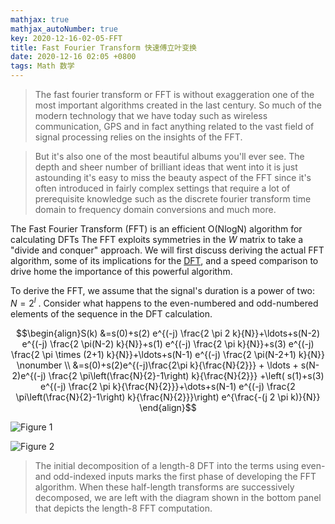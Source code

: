 ```yaml
---
mathjax: true
mathjax_autoNumber: true
key: 2020-12-16-02-05-FFT
title: Fast Fourier Transform 快速傅立叶变换
date: 2020-12-16 02:05 +0800
tags: Math 数学
---
```


> The fast fourier transform or FFT is without exaggeration one of the most important algorithms created in the last century. So much of the modern technology that we have today such as wireless communication, GPS and in fact anything related to the vast field of signal processing relies on the insights of the FFT.

> But it's also one of the most beautiful albums you'll ever see. The depth and sheer number of brilliant ideas that went into it is just astounding it's easy to miss the beauty aspect of the FFT since it's often introduced in fairly complex settings that require a lot of prerequisite knowledge such as the discrete fourier transform time domain to frequency domain conversions and much more.

The Fast Fourier Transform (FFT) is an efficient O(NlogN) algorithm for calculating DFTs The FFT exploits symmetries in the $W$ matrix to take a "divide and conquer" approach. We will first discuss deriving the actual FFT algorithm, some of its implications for the [DFT](https://cnx.org/contents/d2CEAGW5@15.4:nkErv5ik#eqn1), and a speed comparison to drive home the importance of this powerful algorithm.

To derive the FFT, we assume that the signal's duration is a power of two:  $N=2^l$ . Consider what happens to the even-numbered and odd-numbered elements of the sequence in the DFT calculation.

$$\begin{align}S(k) &=s(0)+s(2) e^{(-j) \frac{2 \pi 2 k}{N}}+\ldots+s(N-2) e^{(-j) \frac{2 \pi(N-2) k}{N}}+s(1) e^{(-j) \frac{2 \pi k}{N}}+s(3) e^{(-j) \frac{2 \pi \times (2+1) k}{N}}+\ldots+s(N-1) e^{(-j) \frac{2 \pi(N-2+1) k}{N}} \nonumber \\ &=s(0)+s(2)e^{(-j)\frac{2\pi k}{\frac{N}{2}}} + \ldots + s(N-2)e^{(-j) \frac{2 \pi\left(\frac{N}{2}-1\right) k}{\frac{N}{2}}} +\left( s(1)+s(3) e^{(-j) \frac{2 \pi k}{\frac{N}{2}}}+\dots+s(N-1) e^{(-j) \frac{2 \pi\left(\frac{N}{2}-1\right) k}{\frac{N}{2}}}\right) e^{\frac{-(j 2 \pi k)}{N}} \end{align}$$

![Figure 1](https://tenetai.com/iclass/dft1.jpg)

![Figure 2](https://tenetai.com/iclass/dft2.jpg)

> The initial decomposition of a length-8 DFT into the terms using even- and odd-indexed inputs marks the first phase of developing the FFT algorithm. When these half-length transforms are successively decomposed, we are left with the diagram shown in the bottom panel that depicts the length-8 FFT computation.

<!--more-->
